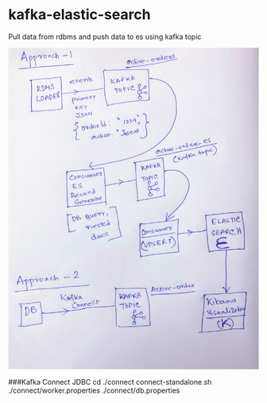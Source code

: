 # kafka-elastic-search
Pull data from rdbms and push data to es using kafka topic

![Approach](approach.jpg)

###Kafka Connect JDBC
cd ./connect
connect-standalone.sh ./connect/worker.properties ./connect/db.properties
